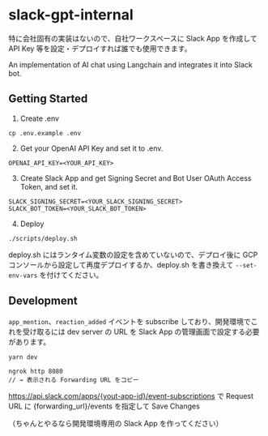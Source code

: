 # slack-gpt-internal

特に会社固有の実装はないので、自社ワークスペースに Slack App を作成して API Key 等を設定・デプロイすれば誰でも使用できます。

An implementation of AI chat using Langchain and integrates it into Slack bot.

## Getting Started

1. Create .env

```
cp .env.example .env
```

2. Get your OpenAI API Key and set it to .env.

```
OPENAI_API_KEY=<YOUR_API_KEY>
```

3. Create Slack App and get Signing Secret and Bot User OAuth Access Token, and set it.

```
SLACK_SIGNING_SECRET=<YOUR_SLACK_SIGNING_SECRET>
SLACK_BOT_TOKEN=<YOUR_SLACK_BOT_TOKEN>
```

4. Deploy

```
./scripts/deploy.sh
```

deploy.sh にはランタイム変数の設定を含めていないので、デプロイ後に GCP コンソールから設定して再度デプロイするか、deploy.sh を書き換えて `--set-env-vars` を付けてください。


## Development

`app_mention`、`reaction_added` イベントを subscribe しており、開発環境でこれを受け取るには dev server の URL を Slack App の管理画面で設定する必要があります。

```
yarn dev
```

```
ngrok http 8080
// → 表示される Forwarding URL をコピー
```

https://api.slack.com/apps/{yout-app-id}/event-subscriptions で Request URL に {forwarding_url}/events を指定して Save Changes

（ちゃんとやるなら開発環境専用の Slack App を作ってください）
